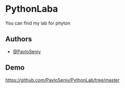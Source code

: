 # PythonLaba

You can find my lab for phyton

## Authors

- [@PavloSeniv](https://github.com/PavloSeniv)

## Demo

https://github.com/PavloSeniv/PythonLab/tree/master
